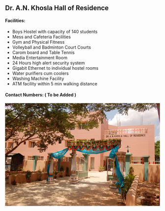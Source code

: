## Dr. A.N. Khosla Hall of Residence

#### Facilities:

* Boys Hostel with capacity of 140 students
* Mess and Cafeteria Facilities
* Gym and Physical Fitness
* Volleyball and Badminton Court Courts
* Carom board and Table Tennis
* Media Entertainment Room
* 24 Hours high alert security system
* Gigabit Ethernet to individual hostel rooms
* Water purifiers cum coolers
* Washing Machine Facility
* ATM facility within 5 min walking distance

#### Contact Numbers: ( To be Added )

![alt text](/misc/pics/ank.jpg)